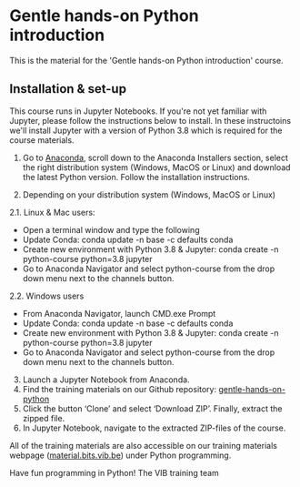 # Gentle hands-on Python introduction
This is the material for the 'Gentle hands-on Python introduction' course. 

## Installation & set-up
This course runs in Jupyter Notebooks. If you're not yet familiar with Jupyter, please follow the instructions below to install. In these instructoins we'll install Jupyter with a version of Python 3.8 which is required for the course materials.   

1. Go to [Anaconda](https://www.anaconda.com/products/individual), scroll down to the Anaconda Installers section, select the right distribution system (Windows, MacOS or Linux) and download the latest Python version. Follow the installation instructions.

2. Depending on your distribution system (Windows, MacOS or Linux)

2.1. Linux & Mac users: 
- Open a terminal window and type the following
- Update Conda: conda update -n base -c defaults conda
- Create new environment with Python 3.8 & Jupyter: conda create -n python-course python=3.8 jupyter
- Go to Anaconda Navigator and select python-course from the drop down menu next to the channels button.
  
2.2. Windows users
- From Anaconda Navigator, launch CMD.exe Prompt
- Update Conda: conda update -n base -c defaults conda
- Create new environment with Python 3.8 & Jupyter: conda create -n python-course python=3.8 jupyter
- Go to Anaconda Navigator and select python-course from the drop down menu next to the channels button.

3. Launch a Jupyter Notebook from Anaconda.
4. Find the training materials on our Github repository: [gentle-hands-on-python](https://github.com/vibbits/gentle-hands-on-python/)
5. Click the button ‘Clone’ and select ‘Download ZIP’. Finally, extract the zipped file.
6. In Jupyter Notebook, navigate to the extracted ZIP-files of the course.

All of the training materials are also accessible on our training materials webpage ([material.bits.vib.be](https://material.bits.vib.be/)) under Python programming.

Have fun programming in Python!
The VIB training team
